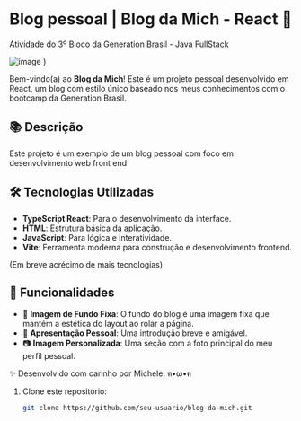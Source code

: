 # Blog pessoal | Blog da Mich - React 🌸
 Atividade do 3º Bloco da Generation Brasil - Java FullStack
 
![image](https://github.com/user-attachments/assets/3c534054-84b2-44ab-85fc-c57bc38a7885)
)

Bem-vindo(a) ao **Blog da Mich**! Este é um projeto pessoal desenvolvido em React, um blog com estilo único baseado nos meus conhecimentos com o bootcamp da Generation Brasil.

## 📚 Descrição

Este projeto é um exemplo de um blog pessoal com foco em desenvolvimento web front end

## 🛠️ Tecnologias Utilizadas

- **TypeScript React**: Para o desenvolvimento da interface.
- **HTML**: Estrutura básica da aplicação.
- **JavaScript**: Para lógica e interatividade.
- **Vite**: Ferramenta moderna para construção e desenvolvimento frontend.
  
(Em breve acrécimo de mais tecnologias)

## 🎨 Funcionalidades

- 🌈 **Imagem de Fundo Fixa**: O fundo do blog é uma imagem fixa que mantém a estética do layout ao rolar a página.
- 💬 **Apresentação Pessoal**: Uma introdução breve e amigável.
- 📷 **Imagem Personalizada**: Uma seção com a foto principal do meu perfil pessoal.

✨ Desenvolvido com carinho por Michele. ฅ•ω•ฅ

1. Clone este repositório:
   ```bash
   git clone https://github.com/seu-usuario/blog-da-mich.git
